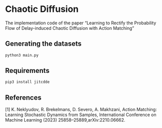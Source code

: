 # Chaotic Diffusion
The implementation code of the paper “Learning to Rectify the Probability Flow of Delay-induced Chaotic Diffusion with Action Matching”


Generating the datasets
------------------
```bash
python3 main.py
```

Requirements
-------------------
```bash
pip3 install jitcdde
```


References
-------------------

[1] K. Neklyudov, R. Brekelmans, D. Severo, A. Makhzani, Action Matching: Learning Stochastic Dynamics from Samples,
International Conference on Machine Learning (2023) 25858–25889,arXiv:2210.06662.